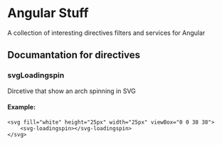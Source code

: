 # Angular Stuff
A collection of interesting directives filters and services for Angular



<!-- Start src/directives.js -->

## Documantation for directives
### svgLoadingspin
Dircetive that show an arch spinning in SVG

#### Example:

	<svg fill="white" height="25px" width="25px" viewBox="0 0 38 38">
		<svg-loadingspin></svg-loadingspin>
	</svg>

<!-- End src/directives.js -->




<!-- Start src/filters.js -->

<!-- End src/filters.js -->

